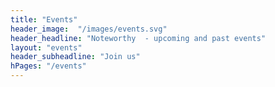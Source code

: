 ```yaml
--- 
title: "Events" 
header_image:  "/images/events.svg"
header_headline: "Noteworthy  - upcoming and past events" 
layout: "events"
header_subheadline: "Join us"
hPages: "/events"
---  
```

 